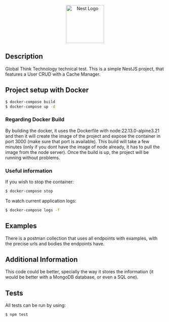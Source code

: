 <p align="center">
  <a href="http://nestjs.com/" target="blank"><img src="https://nestjs.com/img/logo-small.svg" width="120" alt="Nest Logo" /></a>
</p>

[circleci-image]: https://img.shields.io/circleci/build/github/nestjs/nest/master?token=abc123def456
[circleci-url]: https://circleci.com/gh/nestjs/nest


## Description

Global Think Technology technical test. This is a simple NestJS project, that features a User CRUD with a Cache Manager.

## Project setup with Docker
```bash
$ docker-compose build
$ docker-compose up -d
```

### Regarding Docker Build
By building the docker, it uses the Dockerfile with node:22.13.0-alpine3.21 and then it will create the image
of the project and expose the container in port 3000 (make sure that port is available).
This build will take a few minutes (only if you dont have the image of node already, it has to pull the image from the node server). Once the build is up, the project will be running without problems.

### Useful information
If you wish to stop the container:
```bash
$ docker-compose stop
```
To watch current application logs:
```bash
$ docker-compose logs -f
```

## Examples

There is a postman collection that uses all endpoints with examples, with the precise urls and bodies the endpoints have.

## Additional Information

This code could be better, specially the way it stores the information (it would be better with a MongoDB database, or even a SQL one).

## Tests

All tests can be run by using:
```bash
$ npm test
```
